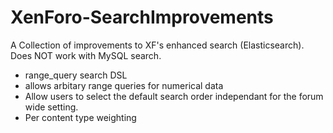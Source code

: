 # XenForo-SearchImprovements

A Collection of improvements to XF's enhanced search (Elasticsearch). Does NOT work with MySQL search.

- range_query search DSL
 - allows arbitary range queries for numerical data
- Allow users to select the default search order independant for the forum wide setting.
- Per content type weighting

